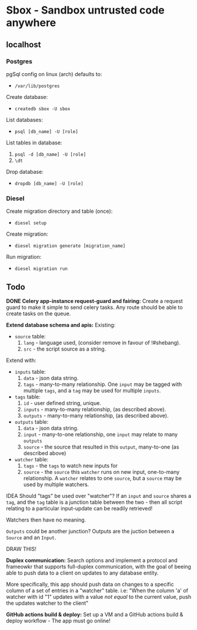 # Sbox - Sandbox untrusted code anywhere

## localhost

### Postgres
pgSql config on linux (arch) defaults to:
- `/var/lib/postgres`

Create database:
- `createdb sbox -U sbox`

List databases:
- `psql [db_name] -U [role]`

List tables in database:
1. `psql -d [db_name] -U [role]`
2. `\dt`

Drop database:
- `dropdb [db_name] -U [role]`

### Diesel
Create migration directory and table (once):
- `diesel setup`

Create migration:
- `diesel migration generate [migration_name]`

Run migration:
- `diesel migration run`

## Todo

**DONE Celery app-instance request-guard and fairing:**
Create a request guard to make it simple to send celery tasks. Any route should
be able to create tasks on the queue.

**Extend database schema and apis:**
Existing:
- `source` table:
  1. `lang` - language used, (consider remove in favour of !#shebang).
  2. `src` - the script source as a string.

Extend with:
- `inputs` table:
  1. `data` - json data string.
  2. `tags` - many-to-many relationship. One `input` may be tagged with multiple `tags`, and a `tag` may be used for multiple `inputs`.
- `tags` table:
  1. `id` - user defined string, unique.
  2. `inputs` - many-to-many relationship, (as described above).
  3. `outputs` - many-to-many relationship, (as described above).
- `outputs` table:
  1. `data` - json data string.
  2. `input` - many-to-one relationship, one `input` may relate to many `outputs`
  3. `source` - the source that resulted in this `output`, many-to-one (as described above)
- `watcher` table:
  1. `tags` - the `tags` to watch new inputs for
  2. `source` - the `source` this `watcher` runs on new input, one-to-many relationship.
  A `watcher` relates to one `source`, but a `source` may be used by multiple watchers.

IDEA
  Should "tags" be used over "watcher"? If an `input` and `source` shares a `tag`, and the `tag` table is a junction table between the two - then all script relating to a particular input-update can be readily retrieved!

  Watchers then have no meaning.

  `Outputs` could be another junction? Outputs are the juction between a `Source` and an `Input`.

  DRAW THIS!


**Duplex communication:**
Search options and implement a protocol and frameowkr that supports full-duplex
communication, with the goal of beeing able to push data to a client on updates
to any database entity.

More specifically, this app should push data on changes to a specific column of
a set of entries in a "watcher" table. i.e:
"When the column 'a' of watcher with id "1" updates with a value *not equal* to
the current value, push the updates watcher to the client"

**GitHub actions build & deploy:**
Set up a VM and a GitHub actions build & deploy workflow - The app must go online!
